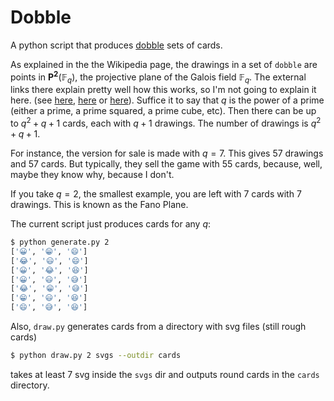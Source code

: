 # Dobble

A python script that produces [dobble](https://en.wikipedia.org/wiki/Dobble) sets of cards.

As explained in the the Wikipedia page, the drawings in a set of `dobble` are points in $\mathbf{P^2}(\mathbb{F}_q)$,
the projective plane of the Galois field $\mathbb{F}_q$.
The external links there explain pretty well how this works, so I'm not going to explain it here.
(see
[here](https://www.youtube.com/watch?v=VTDKqW_GLkw),
[here](https://www.petercollingridge.co.uk/blog/mathematics-toys-and-games/dobble/) or
[here](https://puzzlewocky.com/games/the-math-of-spot-it/)).
Suffice it to say that $q$ is the power of a prime (either a prime, a prime squared, a prime cube, etc).
Then there can be up to $q^2 + q + 1$ cards, each with $q + 1$ drawings. The number of drawings is
$q^2 + q + 1$.

For instance, the version for sale is made with $q=7$. This gives 57 drawings and 57 cards.
But typically, they sell the game with 55 cards, because, well, maybe they know why, because I don't.

If you take $q=2$, the smallest example, you are left with 7 cards with 7 drawings. This is known as the Fano Plane.

The current script just produces cards for any $q$:

```sh
$ python generate.py 2
['😀', '😁', '😄']
['😂', '😃', '😄']
['😀', '😂', '😆']
['😀', '😃', '😅']
['😂', '😁', '😅']
['😁', '😃', '😆']
['😄', '😅', '😆']
```

Also, `draw.py` generates cards from a directory with svg files (still rough cards)
```sh
$ python draw.py 2 svgs --outdir cards
```
takes at least 7 svg inside the `svgs` dir and outputs round cards in the `cards` directory.
